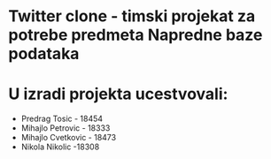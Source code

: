 # Twitter clone - timski projekat za potrebe predmeta Napredne baze podataka
# U izradi projekta ucestvovali:
- Predrag Tosic - 18454
- Mihajlo Petrovic - 18333
- Mihajlo Cvetkovic - 18473
- Nikola Nikolic -18308
